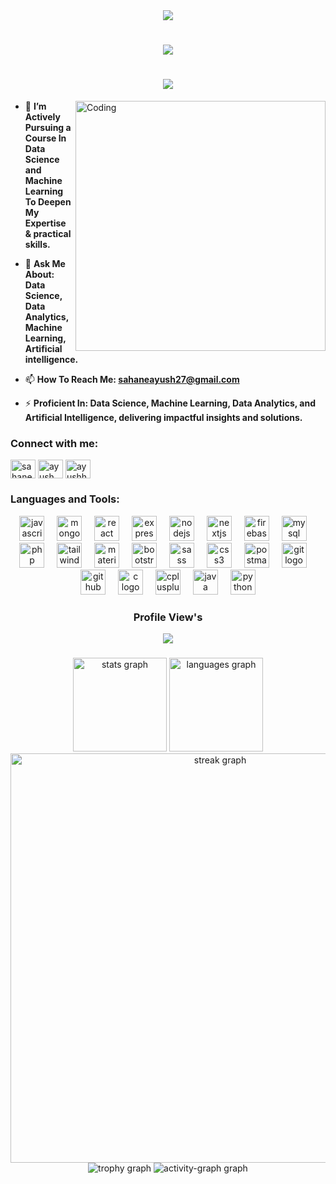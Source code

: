 <div align="center">
  <img height="auto" src="https://user-images.githubusercontent.com/74038190/225813708-98b745f2-7d22-48cf-9150-083f1b00d6c9.gif"/>
</div>

###

<h1 align="center">
    <img src="https://readme-typing-svg.herokuapp.com/?font=Righteous&size=35&center=true&vCenter=true&width=500&height=70&duration=4000&lines=Hi+There!+👋;+I'm+Ayush+Sahane!+;Software+Developer!+;Cyber+Security+Analyst!+;Data+Scientist!+;Machine+Learning+Engineer!+;Data+Analyst!+;Software+Tester!+;SCRUM+Master!"/>
</h1>
<h1 align="center">
<img align="center" src="https://readme-typing-svg.herokuapp.com?font=Jersey+10+Charted&size=49&duration=5&pause=10000&color=87CEEB&background=EEF9FF00&random=false&width=650&height=70&lines=A+Passionate+Developer+From+India"/>
</h1>

<img align="right" alt="Coding" width="400" height=auto src="https://fiverr-res.cloudinary.com/images/t_main1,q_auto,f_auto,q_auto,f_auto/v1/attachments/delivery/asset/41f42ffb8825a7c57ff4810593e5ba5d-1677459265/Light%20bulb/do-an-animated-pixel-art-banner-for-youtube-twitch-a-videogame-etc.gif"/>

<p align="left"> </p>

- 🌱 **I’m Actively Pursuing a Course In Data Science and Machine Learning To Deepen My Expertise & practical skills.**

- 💬 **Ask Me About: Data Science, Data Analytics, Machine Learning, Artificial intelligence.**

- 📫 **How To Reach Me: sahaneayush27@gmail.com**

- ⚡ **Proficient In: Data Science, Machine Learning, Data Analytics, and Artificial Intelligence, delivering impactful insights and solutions.**

<h3 align="left">Connect with me:</h3>
<p align="left">
<a href="https://twitter.com/sahaneayush" target="blank"><img align="center" src="https://raw.githubusercontent.com/rahuldkjain/github-profile-readme-generator/master/src/images/icons/Social/twitter.svg" alt="sahaneayush" height="30" width="40" /></a>
<a href="https://www.linkedin.com/in/ayush-sahane-456833284/" target="blank"><img align="center" src="https://raw.githubusercontent.com/rahuldkjain/github-profile-readme-generator/master/src/images/icons/Social/linked-in-alt.svg" alt="ayush sahane" height="30" width="40" /></a>
<a href="https://instagram.com/ayushh_96k" target="blank"><img align="center" src="https://raw.githubusercontent.com/rahuldkjain/github-profile-readme-generator/master/src/images/icons/Social/instagram.svg" alt="ayushh_96k" height="30" width="40" /></a>
</p>

<h3 align="left">Languages and Tools:</h3>
<div align="center">
  <img src="https://skillicons.dev/icons?i=js" height="40" alt="javascript logo"  />
  <img width="12" />
  <img src="https://skillicons.dev/icons?i=mongodb" height="40" alt="mongodb logo"  />
  <img width="12" />
  <img src="https://skillicons.dev/icons?i=react" height="40" alt="react logo"  />
  <img width="12" />
  <img src="https://skillicons.dev/icons?i=express" height="40" alt="express logo"  />
  <img width="12" />
  <img src="https://skillicons.dev/icons?i=nodejs" height="40" alt="nodejs logo"  />
  <img width="12" />
  <img src="https://skillicons.dev/icons?i=nextjs" height="40" alt="nextjs logo"  />
  <img width="12" />
  <img src="https://skillicons.dev/icons?i=firebase" height="40" alt="firebase logo"  />
  <img width="12" />
  <img src="https://skillicons.dev/icons?i=mysql" height="40" alt="mysql logo"  />
  <img width="12" />
  <img src="https://skillicons.dev/icons?i=php" height="40" alt="php logo"  />
  <img width="12" />
  <img src="https://skillicons.dev/icons?i=tailwind" height="40" alt="tailwindcss logo"  />
  <img width="12" />
  <img src="https://skillicons.dev/icons?i=materialui" height="40" alt="materialui logo"  />
  <img width="12" />
  <img src="https://skillicons.dev/icons?i=bootstrap" height="40" alt="bootstrap logo"  />
  <img width="12" />
  <img src="https://skillicons.dev/icons?i=sass" height="40" alt="sass logo"  />
  <img width="12" />
  <img src="https://skillicons.dev/icons?i=css" height="40" alt="css3 logo"  />
  <img width="12" />
  <img src="https://skillicons.dev/icons?i=postman" height="40" alt="postman logo"  />
  <img width="12" />
  <img src="https://skillicons.dev/icons?i=git" height="40" alt="git logo"  />
  <img width="12" />
  <img src="https://skillicons.dev/icons?i=github" height="40" alt="github logo"  />
  <img width="12" />
  <img src="https://skillicons.dev/icons?i=c" height="40" alt="c logo"  />
  <img width="12" />
  <img src="https://skillicons.dev/icons?i=cpp" height="40" alt="cplusplus logo"  />
  <img width="12" />
  <img src="https://skillicons.dev/icons?i=java" height="40" alt="java logo"  />
  <img width="12" />
  <img src="https://skillicons.dev/icons?i=py" height="40" alt="python logo"  />
</div>


###
<h3 align="center">
  <p> Profile View's</p>
<div align="center">
 <img src="https://profile-counter.glitch.me/ayushsahane/count.svg?"  />
</div>
<h3/>


###
<div align="center">
  <img src="https://github-readme-stats.vercel.app/api?username=ayushsahane&hide_title=false&hide_rank=false&show_icons=true&include_all_commits=true&count_private=true&disable_animations=false&theme=yeblu&locale=en&hide_border=false&order=1" height="150" alt="stats graph"/>
  <img src="https://github-readme-stats.vercel.app/api/top-langs?username=ayushsahane&locale=en&hide_title=false&layout=compact&card_width=320&langs_count=5&theme=yeblu&hide_border=false&order=2" height="150" alt="languages graph"  />
  <img src="https://streak-stats.demolab.com?user=ayushsahane&locale=en&mode=daily&theme=yeblu&hide_border=false&border_radius=5&order=3" height="auto" width="655" alt="streak graph"  />
  <img src="https://github-profile-trophy.vercel.app?username=ayushsahane&theme=algolia&column=-1&row=1&margin-w=8&margin-h=8&no-bg=true&no-frame=false&order=4" height="auto" alt="trophy graph"  />
  <img src="https://github-readme-activity-graph.vercel.app/graph?username=ayushsahane&radius=16&theme=react&area=true&order=5" height="auto" alt="activity-graph graph"  />
</div>

###
